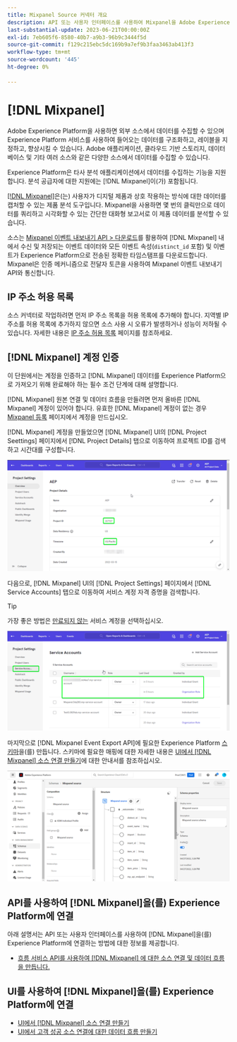 ```yaml
---
title: Mixpanel Source 커넥터 개요
description: API 또는 사용자 인터페이스를 사용하여 Mixpanel을 Adobe Experience Platform에 연결하는 방법을 알아봅니다.
last-substantial-update: 2023-06-21T00:00:00Z
exl-id: 7eb605f6-8580-40b7-a9b3-96b9c3444f5d
source-git-commit: f129c215ebc5dc169b9a7ef9b3faa3463ab413f3
workflow-type: tm+mt
source-wordcount: '445'
ht-degree: 0%

---
```


# [!DNL Mixpanel]

Adobe Experience Platform을 사용하면 외부 소스에서 데이터를 수집할 수 있으며 Experience Platform 서비스를 사용하여 들어오는 데이터를 구조화하고, 레이블을 지정하고, 향상시킬 수 있습니다. Adobe 애플리케이션, 클라우드 기반 스토리지, 데이터베이스 및 기타 여러 소스와 같은 다양한 소스에서 데이터를 수집할 수 있습니다.

Experience Platform은 타사 분석 애플리케이션에서 데이터를 수집하는 기능을 지원합니다. 분석 공급자에 대한 지원에는 [!DNL Mixpanel]이(가) 포함됩니다.

[[!DNL Mixpanel]](https://www.mixpanel.com)은(는) 사용자가 디지털 제품과 상호 작용하는 방식에 대한 데이터를 캡처할 수 있는 제품 분석 도구입니다. Mixpanel을 사용하면 몇 번의 클릭만으로 데이터를 쿼리하고 시각화할 수 있는 간단한 대화형 보고서로 이 제품 데이터를 분석할 수 있습니다.

소스는 [Mixpanel 이벤트 내보내기 API > 다운로드](https://developer.mixpanel.com/reference/raw-event-export)를 활용하여 [!DNL Mixpanel] 내에서 수신 및 저장되는 이벤트 데이터와 모든 이벤트 속성(`distinct_id` 포함) 및 이벤트가 Experience Platform으로 전송된 정확한 타임스탬프를 다운로드합니다. Mixpanel은 인증 메커니즘으로 전달자 토큰을 사용하여 Mixpanel 이벤트 내보내기 API와 통신합니다.

## IP 주소 허용 목록

소스 커넥터로 작업하려면 먼저 IP 주소 목록을 허용 목록에 추가해야 합니다. 지역별 IP 주소를 허용 목록에 추가하지 않으면 소스 사용 시 오류가 발생하거나 성능이 저하될 수 있습니다. 자세한 내용은 [IP 주소 허용 목록](../../ip-address-allow-list.md) 페이지를 참조하세요.

## [!DNL Mixpanel] 계정 인증

이 단원에서는 계정을 인증하고 [!DNL Mixpanel] 데이터를 Experience Platform으로 가져오기 위해 완료해야 하는 필수 조건 단계에 대해 설명합니다.

[!DNL Mixpanel] 원본 연결 및 데이터 흐름을 만들려면 먼저 올바른 [!DNL Mixpanel] 계정이 있어야 합니다. 유효한 [!DNL Mixpanel] 계정이 없는 경우 [Mixpanel 등록](https://mixpanel.com/register/) 페이지에서 계정을 만드십시오.

[!DNL Mixpanel] 계정을 만들었으면 [!DNL Mixpanel] UI의 [!DNL Project Seettings] 페이지에서 [!DNL Project Details] 탭으로 이동하여 프로젝트 ID를 검색하고 시간대를 구성합니다.

![mixpanel-project-settings](../../images/tutorials/create/mixpanel-export-events/mixpanel-project-settings.png)

다음으로, [!DNL Mixpanel] UI의 [!DNL Project Settings] 페이지에서 [!DNL Service Accounts] 탭으로 이동하여 서비스 계정 자격 증명을 검색합니다.

>[!TIP]
>
>가장 좋은 방법은 [만료되지 않는](https://developer.mixpanel.com/reference/service-accounts#service-account-expiration) 서비스 계정을 선택하십시오.

![Mixpanel 서비스 계정](../../images/tutorials/create/mixpanel-export-events/mixpanel-service-account.png)

마지막으로 [!DNL Mixpanel Event Export API]에 필요한 Experience Platform [스키마](../../../xdm/schema/composition.md)을(를) 만듭니다. 스키마에 필요한 매핑에 대한 자세한 내용은 [UI에서  [!DNL Mixpanel] 소스 연결 만들기](../../tutorials/ui/create/analytics/mixpanel.md#additional-resources)에 대한 안내서를 참조하십시오.

![스키마 만들기](../../images/tutorials/create/mixpanel-export-events/schema.png)

## API를 사용하여 [!DNL Mixpanel]을(를) Experience Platform에 연결

아래 설명서는 API 또는 사용자 인터페이스를 사용하여 [!DNL Mixpanel]을(를) Experience Platform에 연결하는 방법에 대한 정보를 제공합니다.

* [흐름 서비스 API를 사용하여  [!DNL Mixpanel] 에 대한 소스 연결 및 데이터 흐름을 만듭니다.](../../tutorials/api/create/analytics/mixpanel.md)

## UI를 사용하여 [!DNL Mixpanel]을(를) Experience Platform에 연결

* [UI에서  [!DNL Mixpanel] 소스 연결 만들기](../../tutorials/ui/create/analytics/mixpanel.md)
* [UI에서 고객 성공 소스 연결에 대한 데이터 흐름 만들기](../../tutorials/ui/dataflow/analytics.md)
